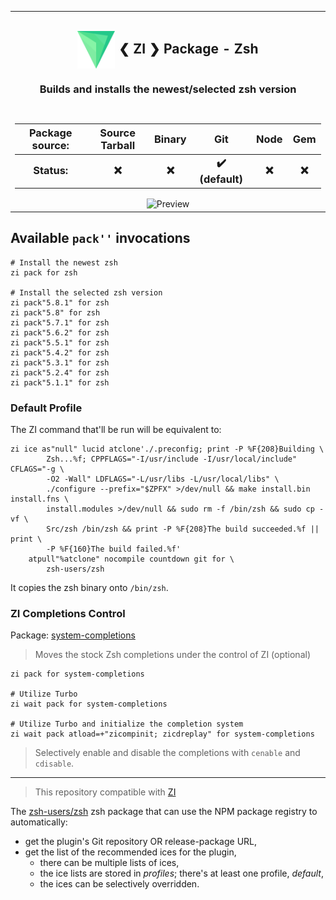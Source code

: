 <div align="center"><table style="width:100%;height:auto">
<tr><td align="center">
<a title="ZI" target="_self" href="https://github.com/z-shell/zi/">
<h2><img align="center" style="width:60px;height:auto" src="https://github.com/z-shell/zi/raw/main/docs/images/logo.svg" alt="ZI Logo" /></a>
❮ ZI ❯ Package - Zsh </h2><h3> Builds and installs the newest/selected zsh version</h3>
</td></tr>
<tr><td align="center"><h3>
  
| **Package source:** | Source Tarball | Binary |             Git              | Node | Gem |
| :-----------------: | :------------: | :----: | :--------------------------: | :--: | :-: |
|     **Status:**     |      :x:       |  :x:   | :heavy_check_mark: (default) | :x:  | :x: |

</h3>
<img style="width:90%;height:auto" 
  src="https://user-images.githubusercontent.com/59910950/161060980-8bc70578-e086-4a51-8cd4-ed3d7289f216.gif" alt="Preview" />
</td></tr></table></div>
  
## Available `pack''` invocations

```shell
# Install the newest zsh
zi pack for zsh

# Install the selected zsh version
zi pack"5.8.1" for zsh
zi pack"5.8" for zsh
zi pack"5.7.1" for zsh
zi pack"5.6.2" for zsh
zi pack"5.5.1" for zsh
zi pack"5.4.2" for zsh
zi pack"5.3.1" for zsh
zi pack"5.2.4" for zsh
zi pack"5.1.1" for zsh
```

### Default Profile

The ZI command that'll be run will be equivalent to:

```shell
zi ice as"null" lucid atclone'./.preconfig; print -P %F{208}Building \
        Zsh...%f; CPPFLAGS="-I/usr/include -I/usr/local/include" CFLAGS="-g \
        -O2 -Wall" LDFLAGS="-L/usr/libs -L/usr/local/libs" \
        ./configure --prefix="$ZPFX" >/dev/null && make install.bin install.fns \
        install.modules >/dev/null && sudo rm -f /bin/zsh && sudo cp -vf \
        Src/zsh /bin/zsh && print -P %F{208}The build succeeded.%f || print \
        -P %F{160}The build failed.%f'
    atpull"%atclone" nocompile countdown git for \
        zsh-users/zsh
```

It copies the zsh binary onto `/bin/zsh`.

### ZI Completions Control

Package: [system-completions](https://github.com/z-shell/system-completions)
> Moves the stock Zsh completions under the control of ZI (optional)

```shell
zi pack for system-completions

# Utilize Turbo
zi wait pack for system-completions

# Utilize Turbo and initialize the completion system
zi wait pack atload=+"zicompinit; zicdreplay" for system-completions
```

> Selectively enable and disable the completions with `cenable` and `cdisable`.

---

> This repository compatible with [ZI](https://github.com/z-shell/zi)

The [zsh-users/zsh](https://github.com/zsh-users/zsh) zsh package that can use the NPM package registry to automatically:

- get the plugin's Git repository OR release-package URL,
- get the list of the recommended ices for the plugin,
  - there can be multiple lists of ices,
  - the ice lists are stored in _profiles_; there's at least one profile, _default_,
  - the ices can be selectively overridden.
